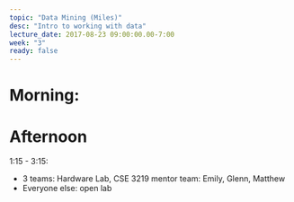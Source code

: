 ```yaml
---
topic: "Data Mining (Miles)"
desc: "Intro to working with data"
lecture_date: 2017-08-23 09:00:00.00-7:00
week: "3"
ready: false
---
```



# Morning:



# Afternoon

1:15 - 3:15: 
* 3 teams: Hardware Lab, CSE 3219
    mentor team: Emily, Glenn, Matthew
* Everyone else: open lab
